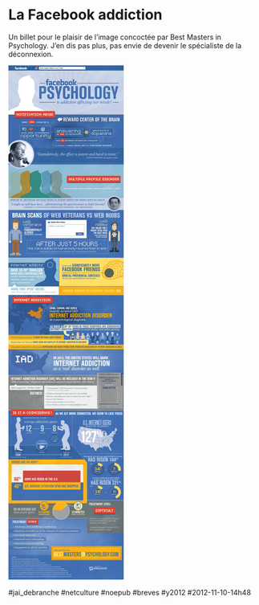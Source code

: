# La Facebook addiction

Un billet pour le plaisir de l’image concoctée par Best Masters in Psychology. J’en dis pas plus, pas envie de devenir le spécialiste de la déconnexion.

![](_i/facebook-psychology.webp)

#jai_debranche #netculture #noepub #breves #y2012 #2012-11-10-14h48
